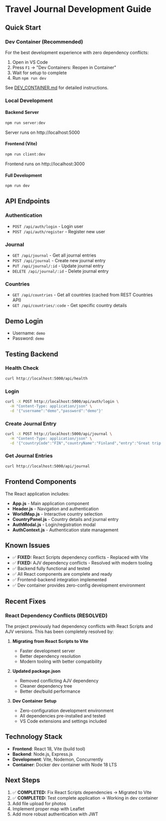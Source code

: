 # Travel Journal Development Guide

## Quick Start

### Dev Container (Recommended)
For the best development experience with zero dependency conflicts:

1. Open in VS Code
2. Press `F1` → "Dev Containers: Reopen in Container"
3. Wait for setup to complete
4. Run `npm run dev`

See [DEV_CONTAINER.md](DEV_CONTAINER.md) for detailed instructions.

### Local Development

#### Backend Server
```bash
npm run server:dev
```
Server runs on http://localhost:5000

#### Frontend (Vite)
```bash
npm run client:dev
```
Frontend runs on http://localhost:3000

#### Full Development
```bash
npm run dev
```

## API Endpoints

### Authentication
- `POST /api/auth/login` - Login user
- `POST /api/auth/register` - Register new user

### Journal
- `GET /api/journal` - Get all journal entries
- `POST /api/journal` - Create new journal entry
- `PUT /api/journal/:id` - Update journal entry
- `DELETE /api/journal/:id` - Delete journal entry

### Countries
- `GET /api/countries` - Get all countries (cached from REST Countries API)
- `GET /api/countries/:code` - Get specific country details

## Demo Login
- Username: `demo`
- Password: `demo`

## Testing Backend

### Health Check
```bash
curl http://localhost:5000/api/health
```

### Login
```bash
curl -X POST http://localhost:5000/api/auth/login \
  -H "Content-Type: application/json" \
  -d '{"username":"demo","password":"demo"}'
```

### Create Journal Entry
```bash
curl -X POST http://localhost:5000/api/journal \
  -H "Content-Type: application/json" \
  -d '{"countryCode":"FIN","countryName":"Finland","entry":"Great trip!","visitStatus":"visited"}'
```

### Get Journal Entries
```bash
curl http://localhost:5000/api/journal
```

## Frontend Components

The React application includes:
- **App.js** - Main application component
- **Header.js** - Navigation and authentication
- **WorldMap.js** - Interactive country selection
- **CountryPanel.js** - Country details and journal entry
- **AuthModal.js** - Login/registration modal
- **AuthContext.js** - Authentication state management

## Known Issues

- ✅ **FIXED:** React Scripts dependency conflicts - Replaced with Vite
- ✅ **FIXED:** AJV dependency conflicts - Resolved with modern tooling
- ✅ Backend fully functional and tested
- ✅ All React components are complete and ready
- ✅ Frontend-backend integration implemented
- ✅ Dev container provides zero-config development environment

## Recent Fixes

### React Dependency Conflicts (RESOLVED)
The project previously had dependency conflicts with React Scripts and AJV versions. This has been completely resolved by:

1. **Migrating from React Scripts to Vite**
   - Faster development server
   - Better dependency resolution
   - Modern tooling with better compatibility

2. **Updated package.json**
   - Removed conflicting AJV dependency
   - Cleaner dependency tree
   - Better dev/build performance

3. **Dev Container Setup**
   - Zero-configuration development environment
   - All dependencies pre-installed and tested
   - VS Code extensions and settings included

## Technology Stack

- **Frontend**: React 18, Vite (build tool)
- **Backend**: Node.js, Express.js
- **Development**: Vite, Nodemon, Concurrently
- **Container**: Docker dev container with Node 18 LTS

## Next Steps

1. ✅ **COMPLETED:** Fix React Scripts dependencies → Migrated to Vite
2. ✅ **COMPLETED:** Test complete application → Working in dev container
3. Add file upload for photos
4. Implement proper map with Leaflet
5. Add more robust authentication with JWT